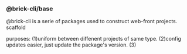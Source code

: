 ### @brick-cli/base

@brick-cli is a serie of packages used to construct web-front projects. scaffold

purposes:
(1)uniform between diffenent projects of same type.
(2)config updates easier, just update the package's version.
(3)
